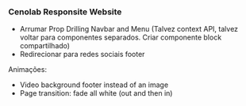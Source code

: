 ### Cenolab Responsite Website

- Arrumar Prop Drilling Navbar and Menu (Talvez context API, talvez voltar para componentes separados. Criar componente block compartilhado)
- Redirecionar para redes sociais footer

Animações:
- Video background footer instead of an image
- Page transition: fade all white (out and then in)